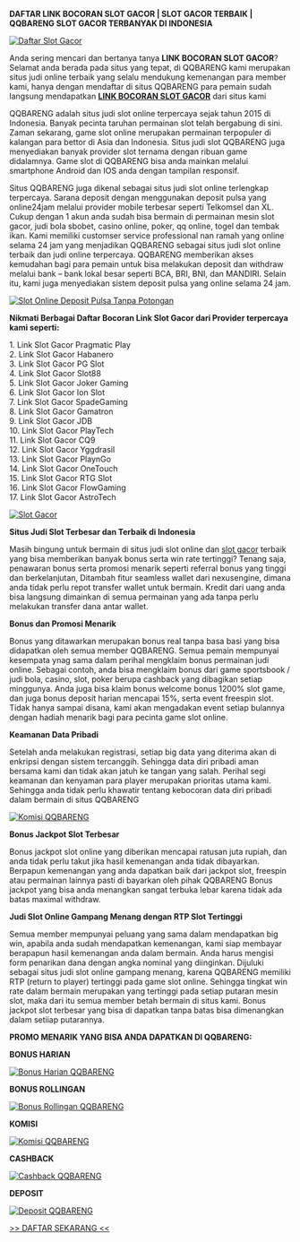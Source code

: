 **DAFTAR LINK BOCORAN SLOT GACOR | SLOT GACOR TERBAIK | QQBARENG SLOT GACOR TERBANYAK DI INDONESIA**

[![Daftar Slot Gacor](https://ik.imagekit.io/qqbareng/tr:w-250,h-auto/daftar_slotgacor_qqbareng?ik-sdk-version=javascript-1.4.3&updatedAt=1647658638355)](https://172.105.117.56/)

Anda sering mencari dan bertanya tanya **LINK BOCORAN SLOT GACOR**? Selamat anda berada pada situs yang tepat, di QQBARENG kami merupakan situs judi online terbaik yang selalu mendukung kemenangan para member kami, hanya dengan mendaftar di situs QQBARENG para pemain sudah langsung mendapatkan [**LINK BOCORAN SLOT GACOR**](https://172.105.117.56/) dari situs kami

QQBARENG adalah situs judi slot online terpercaya sejak tahun 2015 di Indonesia. Banyak pecinta taruhan permainan slot telah bergabung di sini. Zaman sekarang, game slot online merupakan permainan terpopuler di kalangan para bettor di Asia dan Indonesia. Situs judi slot QQBARENG juga menyediakan banyak provider slot ternama dengan ribuan game didalamnya. Game slot di QQBARENG bisa anda mainkan melalui smartphone Android dan IOS anda dengan tampilan responsif.

Situs QQBARENG juga dikenal sebagai situs judi slot online terlengkap terpercaya. Sarana deposit dengan menggunakan deposit pulsa yang online24jam melalui provider mobile terbesar seperti Telkomsel dan XL. Cukup dengan 1 akun anda sudah bisa bermain di permainan mesin slot gacor, judi bola sbobet, casino online, poker, qq online, togel dan tembak ikan. Kami memiliki customser service professional nan ramah yang online selama 24 jam yang menjadikan QQBARENG sebagai situs judi slot online terbaik dan judi online terpercaya. QQBARENG memberikan akses kemudahan bagi para pemain untuk bisa melakukan deposit dan withdraw melalui bank – bank lokal besar seperti BCA, BRI, BNI, dan MANDIRI. Selain itu, kami juga menyediakan sistem deposit pulsa yang online selama 24 jam.

[![Slot Online Deposit Pulsa Tanpa Potongan](https://ik.imagekit.io/qqbareng/tr:w-550,h-auto/deposit_qqbareng?ik-sdk-version=javascript-1.4.3&updatedAt=1647658560463)](https://172.105.117.56/)

**Nikmati Berbagai Daftar Bocoran Link Slot Gacor dari Provider terpercaya kami seperti:**

1\. Link Slot Gacor Pragmatic Play  
2\. Link Slot Gacor Habanero  
3\. Link Slot Gacor PG Slot  
4\. Link Slot Gacor Slot88  
5\. Link Slot Gacor Joker Gaming  
6\. Link Slot Gacor Ion Slot  
7\. Link Slot Gacor SpadeGaming  
8\. Link Slot Gacor Gamatron  
9\. Link Slot Gacor JDB  
10\. Link Slot Gacor PlayTech  
11\. Link Slot Gacor CQ9  
12\. Link Slot Gacor Yggdrasil  
13\. Link Slot Gacor PlaynGo  
14\. Link Slot Gacor OneTouch  
15\. Link Slot Gacor RTG Slot  
16\. Link Slot Gacor FlowGaming  
17\. Link Slot Gacor AstroTech

[![Slot Gacor](https://ik.imagekit.io/qqbareng/tr:w-400,h-auto/slotgacor_qqbareng?ik-sdk-version=javascript-1.4.3&updatedAt=1647658690205)](https://172.105.117.56/)

**Situs Judi Slot Terbesar dan Terbaik di Indonesia**

Masih bingung untuk bermain di situs judi slot online dan [slot gacor](https://172.105.117.56/) terbaik yang bisa memberikan banyak bonus serta win rate tertinggi? Tenang saja, penawaran bonus serta promosi menarik seperti referral bonus yang tinggi dan berkelanjutan, Ditambah fitur seamless wallet dari nexusengine, dimana anda tidak perlu repot transfer wallet untuk bermain. Kredit dari uang anda bisa langsung dimainkan di semua permainan yang ada tanpa perlu melakukan transfer dana antar wallet.

**Bonus dan Promosi Menarik**

Bonus yang ditawarkan merupakan bonus real tanpa basa basi yang bisa didapatkan oleh semua member QQBARENG. Semua pemain mempunyai kesempata ynag sama dalam perihal mengklaim bonus permainan judi online. Sebagai contoh, anda bisa mengklaim bonus dari game sportsbook / judi bola, casino, slot, poker berupa cashback yang dibagikan setiap minggunya. Anda juga bisa klaim bonus welcome bonus 1200% slot game, dan juga bonus deposit harian mencapai 15%, serta event freespin slot. Tidak hanya sampai disana, kami akan mengadakan event setiap bulannya dengan hadiah menarik bagi para pecinta game slot online.

**Keamanan Data Pribadi**

Setelah anda melakukan registrasi, setiap big data yang diterima akan di enkripsi dengan sistem tercanggih. Sehingga data diri pribadi aman bersama kami dan tidak akan jatuh ke tangan yang salah. Perihal segi keamanan dan kenyaman para player merupakan prioritas utama kami. Sehingga anda tidak perlu khawatir tentang kebocoran data diri pribadi dalam bermain di situs QQBARENG

[![Komisi QQBARENG](https://ik.imagekit.io/qqbareng/tr:w-550,h-auto/komisi_referral_pFnEIwhPx?ik-sdk-version=javascript-1.4.3&updatedAt=1647660948684)](https://172.105.117.56/)

**Bonus Jackpot Slot Terbesar**

Bonus jackpot slot online yang diberikan mencapai ratusan juta rupiah, dan anda tidak perlu takut jika hasil kemenangan anda tidak dibayarkan. Berpapun kemenangan yang anda dapatkan baik dari jackpot slot, freespin atau permainan lainnya pasti di bayarkan oleh pihak QQBARENG Bonus jackpot yang bisa anda menangkan sangat terbuka lebar karena tidak ada batas maximal withdraw.

**Judi Slot Online Gampang Menang dengan RTP Slot Tertinggi**

Semua member mempunyai peluang yang sama dalam mendapatkan big win, apabila anda sudah mendapatkan kemenangan, kami siap membayar berapapun hasil kemenangan anda dalam bermain. Anda harus mengisi form penarikan dana dengan angka nominal yang diinginkan. Dijuluki sebagai situs judi slot online gampang menang, karena QQBARENG memiliki RTP (return to player) tertinggi pada game slot online. Sehingga tingkat win rate dalam bermain merupakan yang tertinggi pada setiap putaran mesin slot, maka dari itu semua member betah bermain di situs kami. Bonus jackpot slot terbesar yang bisa di dapatkan tanpa batas bisa dimenangkan dalam setiiap putarannya.

**PROMO MENARIK YANG BISA ANDA DAPATKAN DI QQBARENG:**

**BONUS HARIAN**

[![Bonus Harian QQBARENG](https://ik.imagekit.io/qqbareng/tr:w-325,h-auto/bonus_harian_qqbareng?ik-sdk-version=javascript-1.4.3&updatedAt=1647657383988)](https://172.105.117.56/)

**BONUS ROLLINGAN**

[![Bonus Rollingan QQBARENG](https://ik.imagekit.io/qqbareng/tr:w-325,h-auto/bonus_qqbareng?ik-sdk-version=javascript-1.4.3&updatedAt=1647657352352)](https://172.105.117.56/)

**KOMISI**

[![Komisi QQBARENG](https://ik.imagekit.io/qqbareng/tr:w-325,h-auto/komisi_qqbareng?ik-sdk-version=javascript-1.4.3&updatedAt=1647657365483)](https://172.105.117.56/)

**CASHBACK**

[![Cashback QQBARENG](https://ik.imagekit.io/qqbareng/tr:w-325,h-auto/cashback_qqbareng?ik-sdk-version=javascript-1.4.3&updatedAt=1647657398319)](https://172.105.117.56/)

**DEPOSIT**

[![Deposit QQBARENG](https://ik.imagekit.io/qqbareng/tr:w-325,h-auto/deposit_qqbareng1_y41IJX4ym?ik-sdk-version=javascript-1.4.3&updatedAt=1647661101764)](https://172.105.117.56/)

[\>> DAFTAR SEKARANG <<](https://172.105.117.56/desktop/register)
